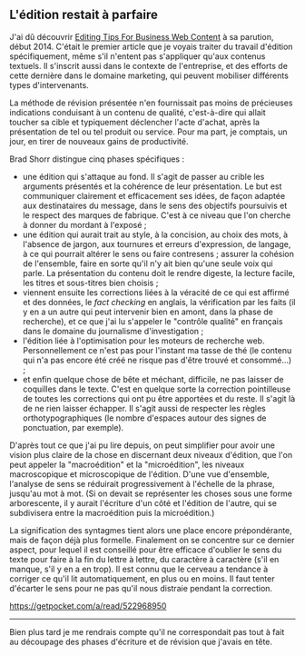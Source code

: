 ## L'édition restait à parfaire

J'ai dû découvrir [Editing Tips For Business Web Content][1] à sa parution, début 2014. C'était le premier article que je voyais traiter du travail d'édition spécifiquement, même s'il n'entent pas s'appliquer qu'aux contenus textuels. Il s'inscrit aussi dans le contexte de l'entreprise, et des efforts de cette dernière dans le domaine marketing, qui peuvent mobiliser différents types d'intervenants.

[1]: http://www.smashingmagazine.com/2014/01/14/editing-tips-for-business-web-content/

La méthode de révision présentée n'en fournissait pas moins de précieuses indications conduisant à un contenu de qualité, c'est-à-dire qui allait toucher sa cible et typiquement déclencher l'acte d'achat, après la présentation de tel ou tel produit ou service. Pour ma part, je comptais, un jour, en tirer de nouveaux gains de productivité.

Brad Shorr distingue cinq phases spécifiques :

- une édition qui s'attaque au fond. Il s'agit de passer au crible les arguments présentés et la cohérence de leur présentation. Le but est communiquer clairement et efficacement ses idées, de façon adaptée aux destinataires du message, dans le sens des objectifs poursuivis et le respect des marques de fabrique. C'est à ce niveau que l'on cherche à donner du mordant à l'exposé ;
- une édition qui aurait trait au style, à la concision, au choix des mots, à l'absence de jargon, aux tournures et erreurs d'expression, de langage, à ce qui pourrait altérer le sens ou faire contresens ; assurer la cohésion de l'ensemble, faire en sorte qu'il n'y ait bien qu'une seule voix qui parle. La présentation du contenu doit le rendre digeste, la lecture facile, les titres et sous-titres bien choisis ;
- viennent ensuite les corrections liées à la véracité de ce qui est affirmé et des données, le *fact checking* en anglais, la vérification par les faits (il y en a un autre qui peut intervenir bien en amont, dans la phase de recherche), et ce que j'ai lu s'appeler le "contrôle qualité" en français dans le domaine du journalisme d'investigation ;
- l'édition liée à l'optimisation pour les moteurs de recherche web. Personnellement ce n'est pas pour l'instant ma tasse de thé (le contenu qui n'a pas encore été créé ne risque pas d'être trouvé et consommé...) ;
- et enfin quelque chose de bête et méchant, difficile, ne pas laisser de coquilles dans le texte. C'est en quelque sorte la correction pointilleuse de toutes les corrections qui ont pu être apportées et du reste. Il s'agit là de ne rien laisser échapper. Il s'agit aussi de respecter les règles orthotypographiques (le nombre d'espaces autour des signes de ponctuation, par exemple).

D'après tout ce que j'ai pu lire depuis, on peut simplifier pour avoir une vision plus claire de la chose en discernant deux niveaux d'édition, que l'on peut appeler la "macroédition" et la "microédition", les niveaux macroscopique et microscopique de l'édition.  D'une vue d'ensemble, l'analyse de sens se réduirait progressivement à l'échelle de la phrase, jusqu'au mot à mot. (Si on devait se représenter les choses sous une forme arborescente, il y aurait l'écriture d'un côté et l'édition de l'autre, qui se subdivisera entre la macroédition puis la microédition.)

La signification des syntagmes tient alors une place encore prépondérante, mais de façon déjà plus formelle. Finalement on se concentre sur ce dernier aspect, pour lequel il est conseillé pour être efficace d'oublier le sens du texte pour faire à la fin du lettre à lettre, du caractère à caractère (s'il en manque, s'il y en a en trop). Il est connu que le cerveau a tendance à corriger ce qu'il lit automatiquement, en plus ou en moins. Il faut tenter d'écarter le sens pour ne pas qu'il nous distraie pendant la correction.

<https://getpocket.com/a/read/522968950>

***

Bien plus tard je me rendrais compte qu'il ne correspondait pas tout à fait au découpage des phases d'écriture et de révision que j'avais en tête.

